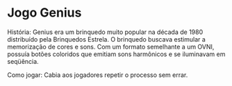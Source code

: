 # Jogo Genius
História:
Genius era um brinquedo muito popular na década de 1980 distribuído pela Brinquedos Estrela. O brinquedo buscava estimular a memorização de cores e sons. 
Com um formato semelhante a um OVNI, possuía botões coloridos que emitiam sons harmônicos e se iluminavam em seqüência.

Como jogar:
Cabia aos jogadores repetir o processo sem errar.
